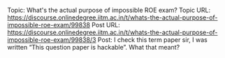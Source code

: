 Topic: What's the actual purpose of impossible ROE exam?
Topic URL: https://discourse.onlinedegree.iitm.ac.in/t/whats-the-actual-purpose-of-impossible-roe-exam/99838
Post URL: https://discourse.onlinedegree.iitm.ac.in/t/whats-the-actual-purpose-of-impossible-roe-exam/99838/3
Post:  I check this term paper sir, I was written “This question paper is hackable”. What that meant? 
